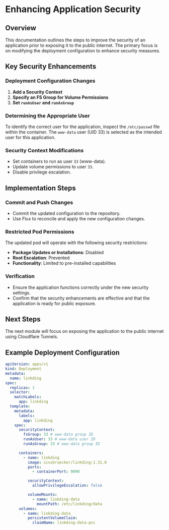 # Enhancing Application Security

## Overview

This documentation outlines the steps to improve the security of an application prior to exposing it to the public internet. The primary focus is on modifying the deployment configuration to enhance security measures.

## Key Security Enhancements

### Deployment Configuration Changes

1. **Add a Security Context**
2. **Specify an FS Group for Volume Permissions**
3. **Set `runAsUser` and `runAsGroup`**

### Determining the Appropriate User

To identify the correct user for the application, inspect the `/etc/passwd` file within the container. The `www-data` user (UID 33) is selected as the intended user for this application.

### Security Context Modifications

- Set containers to run as user `33` (www-data).
- Update volume permissions to user `33`.
- Disable privilege escalation.

## Implementation Steps

### Commit and Push Changes

- Commit the updated configuration to the repository.
- Use Flux to reconcile and apply the new configuration changes.

### Restricted Pod Permissions

The updated pod will operate with the following security restrictions:

- **Package Updates or Installations**: Disabled
- **Root Escalation**: Prevented
- **Functionality**: Limited to pre-installed capabilities

### Verification

- Ensure the application functions correctly under the new security settings.
- Confirm that the security enhancements are effective and that the application is ready for public exposure.

## Next Steps

The next module will focus on exposing the application to the public internet using Cloudflare Tunnels.

## Example Deployment Configuration

```yaml
apiVersion: apps/v1
kind: Deployment
metadata:
  name: linkding
spec:
  replicas: 1
  selector:
    matchLabels:
      app: linkding
  template:
    metadata:
      labels:
        app: linkding
    spec:
      securityContext:
        fsGroup: 33 # www-data group ID
        runAsUser: 33 # www-data user ID
        runAsGroup: 33 # www-data group ID

      containers:
        - name: linkding
          image: sissbruecker/linkding:1.31.0
          ports:
            - containerPort: 9090

          securityContext:
            allowPrivilegeEscalation: false

          volumeMounts:
            - name: linkding-data
              mountPath: /etc/linkding/data
      volumes:
        - name: linkding-data
          persistentVolumeClaim:
            claimName: linkding-data-pvc
```
